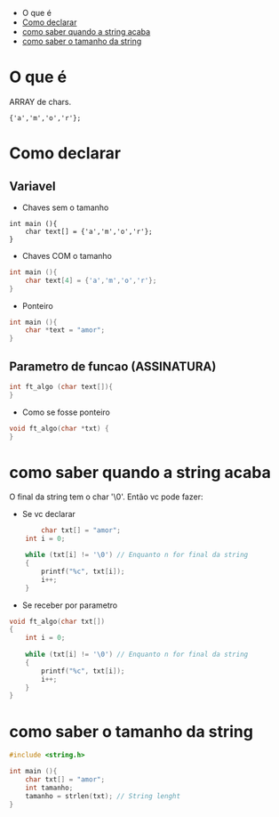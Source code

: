 - O que é
- [Como declarar](#Como-declarar)
- [como saber quando a string acaba](#como-saber-quando-a-string-acaba)
- [como saber o tamanho da string](#como-saber-quando-a-string-acaba)



# O que é

ARRAY de chars.
```
{'a','m','o','r'};
```

# Como declarar
## Variavel

- Chaves sem o tamanho
```
int main (){
    char text[] = {'a','m','o','r'};
}
```

- Chaves COM o tamanho
```c
int main (){
    char text[4] = {'a','m','o','r'};
}
```

- Ponteiro
```c
int main (){
    char *text = "amor";
}
```

## Parametro de funcao (ASSINATURA)

```c
int ft_algo (char text[]){
}
```

- Como se fosse ponteiro
```c
void ft_algo(char *txt) {
}
```

# como saber quando a string acaba

O final da string tem o char '\0'. Então vc pode fazer:

- Se vc declarar
```c
        char txt[] = "amor";
	int i = 0;

	while (txt[i] != '\0') // Enquanto n for final da string
	{
		printf("%c", txt[i]);
		i++;
	}
```


- Se receber por parametro
```c
void ft_algo(char txt[]) 
{
	int i = 0;
  
	while (txt[i] != '\0') // Enquanto n for final da string
	{
		printf("%c", txt[i]);
		i++;
	}
}
```

# como saber o tamanho da string
```c
#include <string.h>

int main (){
	char txt[] = "amor";
	int tamanho;
	tamanho = strlen(txt); // String lenght
}

```

